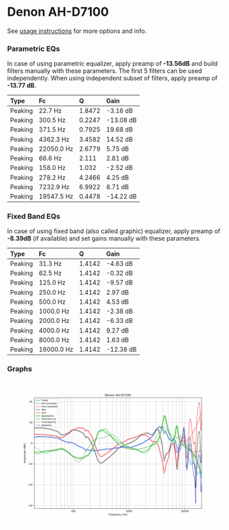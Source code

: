 # Denon AH-D7100
See [usage instructions](https://github.com/jaakkopasanen/AutoEq#usage) for more options and info.

### Parametric EQs
In case of using parametric equalizer, apply preamp of **-13.56dB** and build filters manually
with these parameters. The first 5 filters can be used independently.
When using independent subset of filters, apply preamp of **-13.77 dB**.

| Type    | Fc         |      Q | Gain      |
|:--------|:-----------|:-------|:----------|
| Peaking | 22.7 Hz    | 1.8472 | -3.16 dB  |
| Peaking | 300.5 Hz   | 0.2247 | -13.08 dB |
| Peaking | 371.5 Hz   | 0.7925 | 19.68 dB  |
| Peaking | 4362.3 Hz  | 3.4582 | 14.52 dB  |
| Peaking | 22050.0 Hz | 2.6779 | 5.75 dB   |
| Peaking | 66.6 Hz    | 2.111  | 2.81 dB   |
| Peaking | 158.0 Hz   | 1.032  | -2.52 dB  |
| Peaking | 278.2 Hz   | 4.2466 | 4.25 dB   |
| Peaking | 7232.9 Hz  | 6.9922 | 8.71 dB   |
| Peaking | 19547.5 Hz | 0.4478 | -14.22 dB |

### Fixed Band EQs
In case of using fixed band (also called graphic) equalizer, apply preamp of **-8.39dB**
(if available) and set gains manually with these parameters.

| Type    | Fc         |      Q | Gain      |
|:--------|:-----------|:-------|:----------|
| Peaking | 31.3 Hz    | 1.4142 | -4.63 dB  |
| Peaking | 62.5 Hz    | 1.4142 | -0.32 dB  |
| Peaking | 125.0 Hz   | 1.4142 | -9.57 dB  |
| Peaking | 250.0 Hz   | 1.4142 | 2.97 dB   |
| Peaking | 500.0 Hz   | 1.4142 | 4.53 dB   |
| Peaking | 1000.0 Hz  | 1.4142 | -2.38 dB  |
| Peaking | 2000.0 Hz  | 1.4142 | -6.33 dB  |
| Peaking | 4000.0 Hz  | 1.4142 | 9.27 dB   |
| Peaking | 8000.0 Hz  | 1.4142 | 1.63 dB   |
| Peaking | 16000.0 Hz | 1.4142 | -12.38 dB |

### Graphs
![](./Denon%20AH-D7100.png)